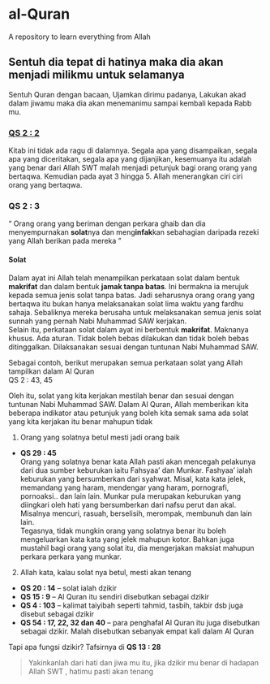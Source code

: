 # al-Quran
A repository to learn everything from Allah

## Sentuh dia tepat di hatinya maka dia akan menjadi milikmu untuk selamanya
Sentuh Quran dengan bacaan, Ujamkan dirimu padanya, Lakukan akad dalam jiwamu maka dia akan menemanimu sampai kembali kepada Rabb mu.
### [QS 2 : 2](quran.com/2/2)
Kitab ini tidak ada ragu di dalamnya. Segala apa yang disampaikan, segala apa yang diceritakan, segala apa yang dijanjikan, kesemuanya itu adalah yang benar dari Allah SWT malah menjadi petunjuk bagi orang orang yang bertaqwa. Kemudian pada ayat 3 hingga 5. Allah menerangkan ciri ciri orang yang bertaqwa.

### QS 2 : 3
“ Orang orang yang beriman dengan perkara ghaib dan dia menyempurnakan **solat**nya dan meng**infak**kan sebahagian daripada rezeki yang Allah berikan pada mereka ”

#### Solat
Dalam ayat ini Allah telah menampilkan perkataan solat dalam bentuk **makrifat** dan dalam bentuk **jamak tanpa batas**. Ini bermakna ia merujuk kepada semua jenis solat tanpa batas. Jadi seharusnya orang orang yang bertaqwa itu bukan hanya melaksanakan solat lima waktu yang fardhu sahaja. Sebaliknya mereka berusaha untuk melaksanakan semua jenis solat sunnah yang pernah Nabi Muhammad SAW kerjakan.\
Selain itu, perkataan solat dalam ayat ini berbentuk **makrifat**. Maknanya khusus. Ada aturan. Tidak boleh bebas dilakukan dan tidak boleh bebas ditinggalkan. Dilaksanakan sesuai dengan tuntunan Nabi Muhammad SAW.

Sebagai contoh, berikut merupakan semua perkataan solat yang Allah tampilkan dalam Al Quran\
QS 2 : 43, 45

Oleh itu, solat yang kita kerjakan mestilah benar dan sesuai dengan tuntunan Nabi Muhammad SAW. Dalam Al Quran, Allah memberikan kita beberapa indikator atau petunjuk yang boleh kita semak sama ada solat yang kita kerjakan itu benar mahupun tidak
1. Orang yang solatnya betul mesti jadi orang baik
- **QS 29 : 45**\
Orang yang solatnya benar kata Allah pasti akan mencegah pelakunya dari dua sumber keburukan iaitu Fahsyaa’ dan Munkar.
Fashyaa’ ialah keburukan yang bersumberkan dari syahwat. Misal, kata kata jelek, memandang yang haram, mendengar yang haram, pornografi, pornoaksi.. dan lain lain.
Munkar pula merupakan keburukan yang diingkari oleh hati yang bersumberkan dari nafsu perut dan akal. Misalnya mencuri, rasuah, berselisih, merompak, membunuh dan lain lain.\
Tegasnya, tidak mungkin orang yang solatnya benar itu boleh mengeluarkan kata kata yang jelek mahupun kotor. Bahkan juga mustahil bagi orang yang solat itu, dia mengerjakan maksiat mahupun perkara perkara yang munkar.
2. Allah kata, kalau solat nya betul, mesti akan tenang
- **QS 20 : 14** – solat ialah dzikir
- **QS 15 : 9** – Al Quran itu sendiri disebutkan sebagai dzikir
- **QS 4 : 103** – kalimat taiyibah seperti tahmid, tasbih, takbir dsb juga disebut sebagai dzikir
- **QS 54 : 17, 22, 32 dan 40** – para penghafal Al Quran itu juga disebutkan sebagai dzikir. Malah disebutkan sebanyak empat kali dalam Al Quran

Tapi apa fungsi dzikir? Tafsirnya di **QS 13 : 28**
> Yakinkanlah dari hati dan jiwa mu itu, jika dzikir mu benar di hadapan Allah SWT , hatimu pasti akan tenang


